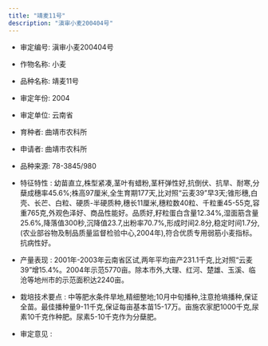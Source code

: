 ```yaml
---
title: "靖麦11号"
description: "滇审小麦200404号"
---
```

* 审定编号:  滇审小麦200404号

*  作物名称:  小麦

*  品种名称:  靖麦11号

*  审定年份:  2004

*  审定单位:  云南省

* 育种者:  曲靖市农科所

*  申请者:  曲靖市农科所

*  品种来源:  78-3845/980

*  特征特性 : 
幼苗直立,株型紧凑,茎叶有蜡粉,茎秆弹性好,抗倒伏、抗旱、耐寒,分蘖成穗率45.6%;株高97厘米,全生育期177天,比对照“云麦39”早3天;锥形穗,白壳、长芒、白粒、硬质-半硬质种,穗长11厘米,穗粒数40粒、千粒重45-55克,容重765克,外观色泽好、商品性能好。品质好,籽粒蛋白含量12.34%,湿面筋含量25.6%,降落值300秒,沉降值23.7,出粉率70.7%,形成时间2.8分,稳定时间1.7分,(农业部谷物及制品质量监督检验中心,2004年),符合优质专用弱筋小麦指标。抗病性好。
 
*  产量表现 : 
2001年-2003年云南省区试,两年平均亩产231.1千克,比对照“云麦39”增15.4%。2004年示范5770亩。除本市外,大理、红河、楚雄、玉溪、临沧等地州市的示范面积达2240亩。

*  栽培技术要点 : 
中等肥水条件旱地,精细整地;10月中旬播种,注意抢墒播种,保证全苗。最佳播种量9-11千克,保证每亩基本苗15-17万。亩施农家肥1000千克,尿素10千克作种肥。尿素5-10千克作为分蘖肥。

*  审定意见 : 

